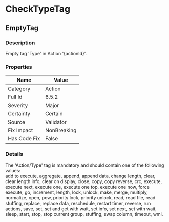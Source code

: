 ﻿---  
uid: Validator_6_5_2  
---

# CheckTypeTag

## EmptyTag

### Description

Empty tag 'Type' in Action '{actionId}'.

### Properties

| Name         | Value       |
| ------------ | ----------- |
| Category     | Action      |
| Full Id      | 6.5.2       |
| Severity     | Major       |
| Certainty    | Certain     |
| Source       | Validator   |
| Fix Impact   | NonBreaking |
| Has Code Fix | False       |

### Details

The 'Action\/Type' tag is mandatory and should contain one of the following values:  
add to execute, aggregate, append, append data, change length, clear, clear length info, clear on display, close, copy, copy reverse, crc, execute, execute next, execute one, execute one top, execute one now, force execute, go, increment, length, lock, unlock, make, merge, multiply, normalize, open, pow, priority lock, priority unlock, read, read file, read stuffing, replace, replace data, reschedule, restart timer, reverse, run actions, save, set, set and get with wait, set info, set next, set with wait, sleep, start, stop, stop current group, stuffing, swap column, timeout, wmi.
